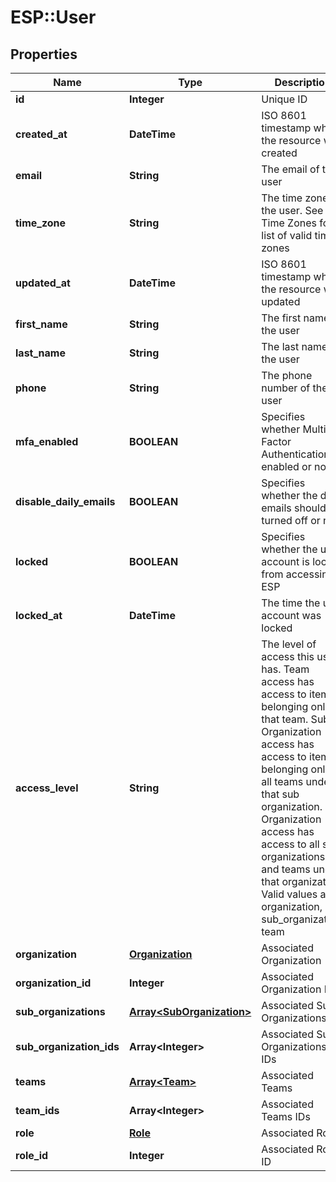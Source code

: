 # ESP::User

## Properties
Name | Type | Description | Notes
------------ | ------------- | ------------- | -------------
**id** | **Integer** | Unique ID | [optional] 
**created_at** | **DateTime** | ISO 8601 timestamp when the resource was created | [optional] 
**email** | **String** | The email of the user | [optional] 
**time_zone** | **String** | The time zone of the user. See Time Zones for a list of valid time zones | [optional] 
**updated_at** | **DateTime** | ISO 8601 timestamp when the resource was updated | [optional] 
**first_name** | **String** | The first name of the user | [optional] 
**last_name** | **String** | The last name of the user | [optional] 
**phone** | **String** | The phone number of the user | [optional] 
**mfa_enabled** | **BOOLEAN** | Specifies whether Multi Factor Authentication is enabled or not | [optional] 
**disable_daily_emails** | **BOOLEAN** | Specifies whether the daily emails should be turned off or not | [optional] 
**locked** | **BOOLEAN** | Specifies whether the user account is locked from accessing ESP | [optional] 
**locked_at** | **DateTime** | The time the user account was locked | [optional] 
**access_level** | **String** | The level of access this user has. Team access has access to items belonging only to that team. Sub Organization access has access to items belonging only to all teams under that sub organization. Organization access has access to all sub organizations and teams under that organization. Valid values are organization, sub_organization, team | [optional] 
**organization** | [**Organization**](Organization.md) | Associated Organization | [optional] 
**organization_id** | **Integer** | Associated Organization ID | [optional] 
**sub_organizations** | [**Array&lt;SubOrganization&gt;**](SubOrganization.md) | Associated Sub Organizations | [optional] 
**sub_organization_ids** | **Array&lt;Integer&gt;** | Associated Sub Organizations IDs | [optional] 
**teams** | [**Array&lt;Team&gt;**](Team.md) | Associated Teams | [optional] 
**team_ids** | **Array&lt;Integer&gt;** | Associated Teams IDs | [optional] 
**role** | [**Role**](Role.md) | Associated Role | [optional] 
**role_id** | **Integer** | Associated Role ID | [optional] 


